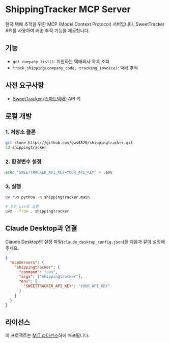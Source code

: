 # ShippingTracker MCP Server

한국 택배 추적을 위한 MCP (Model Context Protocol) 서버입니다. SweetTracker API를 사용하여 배송 추적 기능을 제공합니다.

## 기능

- `get_company_list()`: 지원하는 택배회사 목록 조회
- `track_shipping(company_code, tracking_invoice)`: 택배 추적

## 사전 요구사항

- [SweetTracker (스마트택배)](https://www.sweettracker.co.kr/) API 키

## 로컬 개발

### 1. 저장소 클론

```bash
git clone https://github.com/gws8820/shippingtracker.git
cd shippingtracker
```

### 2. 환경변수 설정

```bash
echo "SWEETTRACKER_API_KEY=YOUR_API_KEY" > .env
```

### 3. 실행

```bash
uv run python -m shippingtracker.main

# 또는 uvx로 실행
uvx --from . shippingtracker
```

## Claude Desktop과 연결

Claude Desktop의 설정 파일(`claude_desktop_config.json`)을 다음과 같이 설정해 주세요.

```json
{
  "mcpServers": {
    "shippingtracker": {
      "command": "uvx",
      "args": ["shippingtracker"],
      "env": {
        "SWEETTRACKER_API_KEY": "YOUR_API_KEY"
      }
    }
  }
}
```

## 라이선스

이 프로젝트는 [MIT 라이선스](LICENSE)하에 배포됩니다.